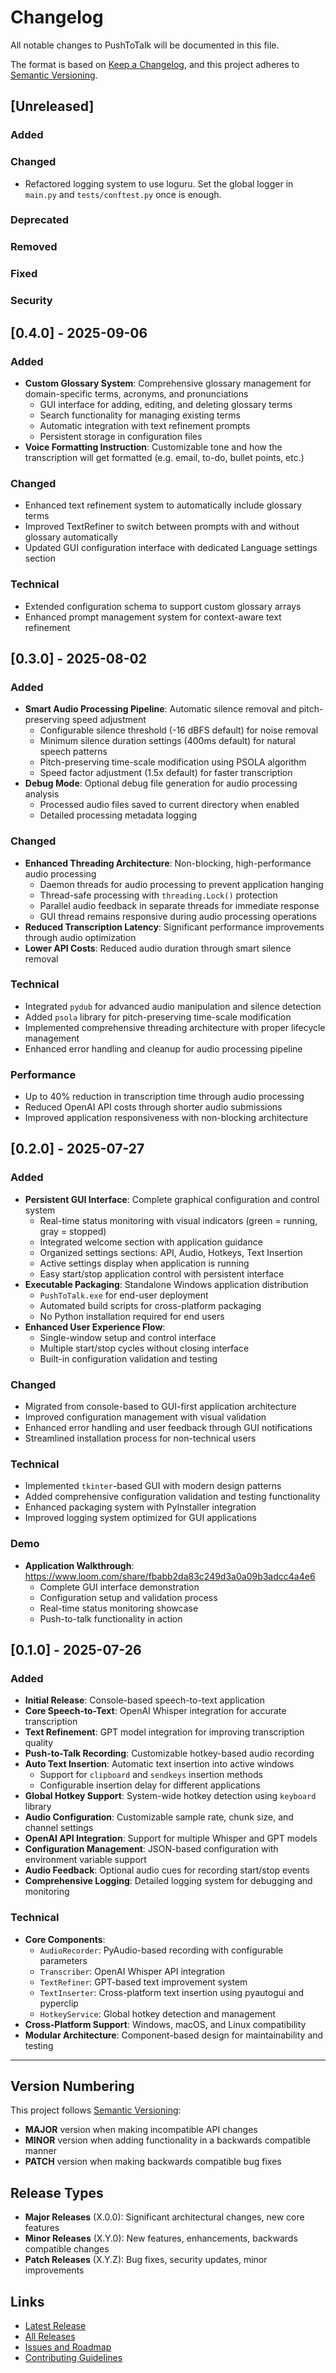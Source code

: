 # Changelog

All notable changes to PushToTalk will be documented in this file.

The format is based on [Keep a Changelog](https://keepachangelog.com/en/1.0.0/), and this project adheres to [Semantic Versioning](https://semver.org/spec/v2.0.0.html).

## [Unreleased]

### Added
### Changed
- Refactored logging system to use loguru. Set the global logger in `main.py` and `tests/conftest.py` once is enough.

### Deprecated
### Removed
### Fixed
### Security

## [0.4.0] - 2025-09-06

### Added
- **Custom Glossary System**: Comprehensive glossary management for domain-specific terms, acronyms, and pronunciations
  - GUI interface for adding, editing, and deleting glossary terms
  - Search functionality for managing existing terms
  - Automatic integration with text refinement prompts
  - Persistent storage in configuration files
- **Voice Formatting Instruction**: Customizable tone and how the transcription will get formatted (e.g. email, to-do, bullet points, etc.)

### Changed
- Enhanced text refinement system to automatically include glossary terms
- Improved TextRefiner to switch between prompts with and without glossary automatically
- Updated GUI configuration interface with dedicated Language settings section

### Technical
- Extended configuration schema to support custom glossary arrays
- Enhanced prompt management system for context-aware text refinement

## [0.3.0] - 2025-08-02

### Added
- **Smart Audio Processing Pipeline**: Automatic silence removal and pitch-preserving speed adjustment
  - Configurable silence threshold (-16 dBFS default) for noise removal
  - Minimum silence duration settings (400ms default) for natural speech patterns
  - Pitch-preserving time-scale modification using PSOLA algorithm
  - Speed factor adjustment (1.5x default) for faster transcription
- **Debug Mode**: Optional debug file generation for audio processing analysis
  - Processed audio files saved to current directory when enabled
  - Detailed processing metadata logging

### Changed
- **Enhanced Threading Architecture**: Non-blocking, high-performance audio processing
  - Daemon threads for audio processing to prevent application hanging
  - Thread-safe processing with `threading.Lock()` protection
  - Parallel audio feedback in separate threads for immediate response
  - GUI thread remains responsive during audio processing operations
- **Reduced Transcription Latency**: Significant performance improvements through audio optimization
- **Lower API Costs**: Reduced audio duration through smart silence removal

### Technical
- Integrated `pydub` for advanced audio manipulation and silence detection
- Added `psola` library for pitch-preserving time-scale modification
- Implemented comprehensive threading architecture with proper lifecycle management
- Enhanced error handling and cleanup for audio processing pipeline

### Performance
- Up to 40% reduction in transcription time through audio processing
- Reduced OpenAI API costs through shorter audio submissions
- Improved application responsiveness with non-blocking architecture

## [0.2.0] - 2025-07-27

### Added
- **Persistent GUI Interface**: Complete graphical configuration and control system
  - Real-time status monitoring with visual indicators (green = running, gray = stopped)
  - Integrated welcome section with application guidance
  - Organized settings sections: API, Audio, Hotkeys, Text Insertion
  - Active settings display when application is running
  - Easy start/stop application control with persistent interface
- **Executable Packaging**: Standalone Windows application distribution
  - `PushToTalk.exe` for end-user deployment
  - Automated build scripts for cross-platform packaging
  - No Python installation required for end users
- **Enhanced User Experience Flow**:
  - Single-window setup and control interface
  - Multiple start/stop cycles without closing interface
  - Built-in configuration validation and testing

### Changed
- Migrated from console-based to GUI-first application architecture
- Improved configuration management with visual validation
- Enhanced error handling and user feedback through GUI notifications
- Streamlined installation process for non-technical users

### Technical
- Implemented `tkinter`-based GUI with modern design patterns
- Added comprehensive configuration validation and testing functionality
- Enhanced packaging system with PyInstaller integration
- Improved logging system optimized for GUI applications

### Demo
- **Application Walkthrough**: https://www.loom.com/share/fbabb2da83c249d3a0a09b3adcc4a4e6
  - Complete GUI interface demonstration
  - Configuration setup and validation process
  - Real-time status monitoring showcase
  - Push-to-talk functionality in action

## [0.1.0] - 2025-07-26

### Added
- **Initial Release**: Console-based speech-to-text application
- **Core Speech-to-Text**: OpenAI Whisper integration for accurate transcription
- **Text Refinement**: GPT model integration for improving transcription quality
- **Push-to-Talk Recording**: Customizable hotkey-based audio recording
- **Auto Text Insertion**: Automatic text insertion into active windows
  - Support for `clipboard` and `sendkeys` insertion methods
  - Configurable insertion delay for different applications
- **Global Hotkey Support**: System-wide hotkey detection using `keyboard` library
- **Audio Configuration**: Customizable sample rate, chunk size, and channel settings
- **OpenAI API Integration**: Support for multiple Whisper and GPT models
- **Configuration Management**: JSON-based configuration with environment variable support
- **Audio Feedback**: Optional audio cues for recording start/stop events
- **Comprehensive Logging**: Detailed logging system for debugging and monitoring

### Technical
- **Core Components**:
  - `AudioRecorder`: PyAudio-based recording with configurable parameters
  - `Transcriber`: OpenAI Whisper API integration
  - `TextRefiner`: GPT-based text improvement system
  - `TextInserter`: Cross-platform text insertion using pyautogui and pyperclip
  - `HotkeyService`: Global hotkey detection and management
- **Cross-Platform Support**: Windows, macOS, and Linux compatibility
- **Modular Architecture**: Component-based design for maintainability and testing

---

## Version Numbering

This project follows [Semantic Versioning](https://semver.org/spec/v2.0.0.html):

- **MAJOR** version when making incompatible API changes
- **MINOR** version when adding functionality in a backwards compatible manner
- **PATCH** version when making backwards compatible bug fixes

## Release Types

- **Major Releases** (X.0.0): Significant architectural changes, new core features
- **Minor Releases** (X.Y.0): New features, enhancements, backwards compatible changes
- **Patch Releases** (X.Y.Z): Bug fixes, security updates, minor improvements

## Links

- [Latest Release](https://github.com/yixin0829/push-to-talk/releases/latest)
- [All Releases](https://github.com/yixin0829/push-to-talk/releases)
- [Issues and Roadmap](https://github.com/yixin0829/push-to-talk/issues)
- [Contributing Guidelines](https://github.com/yixin0829/push-to-talk/blob/main/CONTRIBUTING.md)
